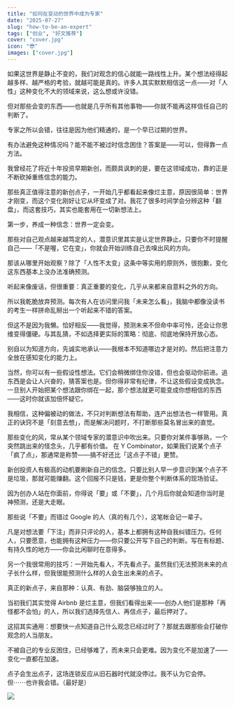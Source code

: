 ```yaml
---
title: "如何在变动的世界中成为专家"
date: "2025-07-27"
slug: "how-to-be-an-expert"
tags: ["创业", "好文推荐"]
cover: "cover.jpg"
icon: "😎"
images: ["cover.jpg"]
---
```

如果这世界是静止不变的，我们对观念的信心就能一路线性上升。某个想法经得起越多样、越严格的考验，就越可能是真的。许多人其实默默相信这一点——对「人性」这种变化不大的领域来说，这么想或许没错。



但对那些会变的东西——也就是几乎所有其他事物——你就不能再这样信任自己的判断了。



专家之所以会错，往往是因为他们精通的，是一个早已过期的世界。



有办法避免这种情况吗？能不能不被过时信念困住？答案是——可以，但得靠一点方法。



我曾经花了将近十年投资早期新创，而颇具讽刺的是，要在这领域成功，靠的正是不断砍掉重练信念的能力。



那些真正值得注意的新创点子，一开始几乎都看起来像烂主意，原因很简单：世界才刚变，而这个变化刚好让它从坏变成了对。我花了很多时间学会分辨这种「翻盘」，而这套技巧，其实也能套用在一切新想法上。



第一步，养成一种信念：世界一定会变。



那些对自己观点越来越笃定的人，潜意识里其实是认定世界静止。只要你不时提醒自己——「不是喔，它在变」，你就会开始训练自己去嗅出风的方向。



那该从哪里开始观察？除了「人性不太变」这条中等实用的原则外，很抱歉，变化这东西基本上没办法准确预测。



听起来像废话，但很重要：真正重要的变化，几乎从来都来自意料之外的方向。



所以我乾脆放弃预测。每次有人在访问里问我「未来怎么看」，我脑中都像没读书的考生一样拼命乱掰出一个听起来不错的答案。



但这不是因为我懒。恰好相反——我觉得，预测未来不但命中率可怜，还会让你思维变得僵硬。与其乱猜，不如选择更实际的策略：彻底、彻底地保持开放心态。



别自以为知道方向，先诚实地承认——我根本不知道哪边才是对的。然后把注意力全放在感知变化的能力上。



当然，你可以有一些假设性想法。它们会稍微绑住你没错，但也会驱动你前进。追东西是会让人兴奋的，猜答案也是。但你得非常有纪律，不让这些假设变成执念。
一旦别人开始把某个想法跟你绑在一起，那个想法就更可能变成你想相信的东西——这时你就该加倍怀疑它。



我相信，这种偏被动的做法，不只对判断想法有帮助，连产出想法也一样管用。真正的诀窍不是「刻意去想」，而是解决问题时，不打断那些莫名冒出来的直觉。



那些变化的风，常从某个领域专家的潜意识中吹出来。只要你对某件事够熟，一个突然跳出来的怪念头，几乎都有价值。
在 Y Combinator，如果我们说某个点子「疯了点」，那通常是称赞——搞不好还比「这点子不错」更赞。



新创投资人有极高的动机要刷新自己的信念。只要比别人早一步意识到某个点子不是垃圾，那就可能赚翻。这个回报不只是钱，更是你整个判断体系的现场验证。



因为创办人站在你面前，你得说「要」或「不要」，几个月后你就会知道你当时是神预测，还是大走眼。



那些说「不要」而错过 Google 的人（真的有几个），这笔帐会记一辈子。



凡是对想法要「下注」而非只评论的人，基本上都拥有这种自我纠错压力。任何人，只要愿意，也能拥有这种压力——你只要公开写下自己的判断。写在有标题、有持久性的地方——你会比闲聊时在意得多。



另一个我很常用的技巧：一开始先看人，不先看点子。虽然我们无法预测未来的点子长什么样，但我很能预测什么样的人会生出未来的点子。



真正的新点子，来自那种：认真、有劲、脑袋够独立的人。



当初我们其实觉得 Airbnb 是烂主意，但我们看得出来——创办人他们是那种「再怪都不会怕」的人，所以我们选择先信人、再信点子，最后押对了。



这招其实通用：想要快一点知道自己什么观念已经过时了？那就去跟那些会打破你观念的人当朋友。



不被自己的专业反困住，已经够难了，而未来只会更难。因为变化不是加速了——变化一直都在加速。



点子会生出点子，这场连锁反应从旧石器时代就没停过。我不认为它会停。
但⋯⋯也许我会错。（最好是）




![](https://prod-files-secure.s3.us-west-2.amazonaws.com/112d0858-5090-4d34-a606-b75eb8d65fd2/46476355-9cf3-4e99-9b7a-3531bc426380/1000202064.png?X-Amz-Algorithm=AWS4-HMAC-SHA256&X-Amz-Content-Sha256=UNSIGNED-PAYLOAD&X-Amz-Credential=ASIAZI2LB466WBEAOVXG%2F20250827%2Fus-west-2%2Fs3%2Faws4_request&X-Amz-Date=20250827T204552Z&X-Amz-Expires=3600&X-Amz-Security-Token=IQoJb3JpZ2luX2VjEDwaCXVzLXdlc3QtMiJHMEUCIGI2p4EBqhuCH6j9x8pxULhe12VJ%2FYDVBHjT5CusS1T1AiEA3gJhUPj%2FhKJu2qo5rUDj8jW%2BslWITDLOCej8FwuOnOsqiAQIlf%2F%2F%2F%2F%2F%2F%2F%2F%2F%2FARAAGgw2Mzc0MjMxODM4MDUiDOAbvFtJpadINoWHdCrcA4N%2Fdy4zjPvvrpb94%2BrKaF9GiEoIOGnbqBlqMQXxnBToh0ETEBghow%2Fi9%2F4vot31Ls6yQLvBYWv5hD1n7juJqvQ12XKkDVxkX2z%2BERAfjV12RBW7zXIR8xa4ONbyZj6NBF3xW0LISAoW0S8VlrexOoWSwwuZH%2B5BQT1%2F2T%2FE6Fvd52boLq1647hXmVongtTTKpgVKc3lHPZxB9%2FQaveS6k2wz77ASLN8X1n4QuIwWjiF3kX34S%2BgDy%2B2zs2QR18tO5UyD%2Fxtoj%2B9Gnmn%2FPLWDNIunlwC9pXQVB7zU%2FBbhyNojQSjs1P3wHOUpnTTCiPex4VgCbYDpkQXkCW6rmo783OsWH74iGUwkn%2Bux2OQgkUCKPT2v%2BcHdMGtnxkB9a8fxEaFV0tGNBV3bfBr6PPxqisuyfRaXNQgt1sryA5vICqrdnZxH%2Bz5fECmwZ3zdB7bn7qHUOK1A7KUbAwPI5Xu7W0WnCcvudnM2tjcZySQtZnNTBRWlQDOy5no6DiHy3%2FJjkIi%2FKJ5yx8b02rOcifNWpUkQArYNvlF4lXGTToCMHyT%2F5iBPVoA%2B7eKzcDDyLRGhmuUJzETHyS7LUz0PO0KVlTvRG36mcqjTW%2Bq57wHk1U%2BI3bVtqGlVquiQvI4MMDFvcUGOqUBg%2FX9LX28aBOWjpQLyvfmiQtTuoLRf84wxzs9lXvRdCrOEICDYrxdkYr%2FS2x%2FnxVAnWABw%2F1zwffFSEovxXYKLNWcW3nnbaajZfxCOJB8NREBk9dD5Up%2BTgLEjA0l%2Fvuw1LtWxP17hvBK2CCeuJcr5s4zNNC06dbkT%2BjmRX6MuTWqEdZFTAq2c7JalcqyNnAdtx73AI5QbNGEEPKPGU8NMDx76GR6&X-Amz-Signature=6bf32a6f8c3df1b2d497eccc0d3c6ca3a93f76ca8e2f93ea3461c271304ac61e&X-Amz-SignedHeaders=host&x-amz-checksum-mode=ENABLED&x-id=GetObject)

